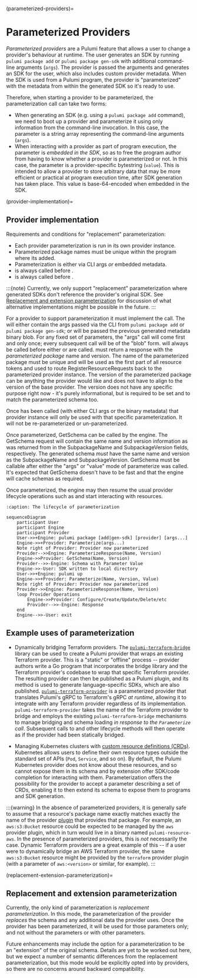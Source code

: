 (parameterized-providers)=
# Parameterized Providers

*Parameterized providers* are a Pulumi feature that allows a user to change a
provider's behaviour at runtime. The user generates an SDK by running
`pulumi package add` or `pulumi package gen-sdk` with additional command-line
arguments (`args`). The provider is passed the arguments and generates an SDK
for the user, which also includes custom provider metadata. When the SDK is used
from a Pulumi program, the provider is "parameterized" with the metadata from
within the generated SDK so it's ready to use.

Therefore, when starting a provider to be parameterized, the parameterization
call can take two forms:

* When generating an SDK (e.g. using a `pulumi package add` command), we need to
  boot up a provider and parameterize it using only information from the
  command-line invocation. In this case, the parameter is a string array
  representing the command-line arguments (`args`).
* When interacting with a provider as part of program execution, the parameter
  is *embedded in the SDK*, so as to free the program author from having to know
  whether a provider is parameterized or not. In this case, the parameter is a
  provider-specific bytestring (`value`). This is intended to allow a provider
  to store arbitrary data that may be more efficient or practical at program
  execution time, after SDK generation has taken place. This value is
  base-64-encoded when embedded in the SDK.

(provider-implementation)=
## Provider implementation

Requirements and conditions for "replacement" parameterization:

* Each provider parameterization is run in its own provider instance.
* Parameterized package names must be unique within the program where its added.
* Parameterization is either via CLI args *or* embedded metadata.
* [](pulumirpc.ResourceProvider.Parameterize) is always called before [](pulumirpc.ResourceProvider.Configure).
* [](pulumirpc.ResourceProvider.Parameterize) is always called before [](pulumirpc.ResourceProvider.GetSchema).

:::{note}
Currently, we only support "replacement" parameterization where generated SDKs
don't reference the provider's original SDK. See
[Replacement and extension parameterization](#replacement-extension-parameterization)
for discussion of what alternative implementations might be possible in the future.
:::

For a provider to support parameterization it must implement the
[](pulumirpc.ResourceProvider.Parameterize) call. The
[](pulumirpc.ParameterizeRequest) will either contain the args passed via the
CLI from `pulumi package add` or `pulumi package gen-sdk`; or will be passed the
previous generated metadata binary blob. For any fixed set of parameters, the
"args" call will come first and only once; every subsequent call will be of the
"blob" form. [](pulumirpc.ResourceProvider.Parameterize) will always be called
before either [](pulumirpc.ResourceProvider.Configure) or
[](pulumirpc.ResourceProvider.GetSchema) are called.
[](pulumirpc.ParameterizeResponse) must return a response with the *parameterized
package* name and version. The name of the parameterized package must be unique
and will be used as the first part of all resource tokens and used to route
RegisterResourceRequests back to the parameterized provider instance. The
version of the parameterized package can be anything the provider would like and
does not have to align to the version of the base provider. The version does not
have any specific purpose right now - it's purely informational, but is
required to be set and to match the parameterized schema too.

Once [](pulumirpc.ResourceProvider.Parameterize) has been called (with either CLI
args or the binary metadata) that provider instance will only be used with that
specific parameterization. It will not be re-parameterized or un-parameterized.

Once parameterized, GetSchema can be called by the engine. The GetSchema request
will contain the same name and version information as was returned from
[](pulumirpc.ResourceProvider.Parameterize) in the SubpackageName and
SubpackageVersion fields, respectively. The generated schema *must* have the same
name and version as the SubpackageName and SubpackageVersion. GetSchema must be
callable after either the "args" or "value" mode of parameterize was called. It's
expected that GetSchema doesn't have to be fast and that the engine will cache
schemas as required.

Once parameterized, the engine may then resume the usual provider lifecycle
operations such as [](pulumirpc.ResourceProvider.Configure) and start interacting
with resources.

```mermaid
:caption: The lifecycle of parameterization

sequenceDiagram
    participant User
    participant Engine
    participant Provider
    User->>+Engine: pulumi package [add|gen-sdk] [provider] [args...]
    Engine->>+Provider: Parameterize(args...)
    Note right of Provider: Provider now parameterized
    Provider-->>Engine: ParameterizeResponse(Name, Version)
    Engine->>Provider: GetSchema(Name, Version)
    Provider-->>-Engine: Schema with Parameter Value
    Engine->>-User: SDK written to local directory
    User->>+Engine: pulumi up
    Engine->>+Provider: Parameterize(Name, Version, Value)
    Note right of Provider: Provider now parameterized
    Provider->>Engine: ParameterizeResponse(Name, Version)
    loop Provider Operations
        Engine->>Provider: Configure/Create/Update/Delete/etc
        Provider-->>-Engine: Response
    end
    Engine-->>-User: exit
```

## Example uses of parameterization

* Dynamically bridging Terraform providers. The [`pulumi-terraform-bridge`](https://github.com/pulumi/pulumi-terraform-bridge)
  library can be used to create a Pulumi provider that wraps an existing
  Terraform provider. This is a "static" or "offline" process -- provider
  authors write a Go program that incorporates the bridge library and the
  Terraform provider's codebase to wrap that specific Terraform provider. The
  resulting provider can then be published as a Pulumi plugin, and its [](pulumirpc.ResourceProvider.GetSchema)
  method is used to generate language-specific SDKs, which are also published.
  [`pulumi-terraform-provider`](https://github.com/pulumi/pulumi-terraform-provider) is a parameterized provider that translates
  Pulumi's gRPC to Terraform's gRPC *at runtime*, allowing it to integrate with
  any Terraform provider regardless of its
  implementation. `pulumi-terraform-provider` takes the name of the Terraform
  provider to bridge and employs the existing `pulumi-terraform-bridge`
  mechanisms to manage bridging and schema loading *in response to the
  `Parameterize` call*. Subsequent calls to [](pulumirpc.ResourceProvider.GetSchema) and other lifecycle methods
  will then operate as if the provider had been statically bridged.

* Managing Kubernetes clusters with [custom resource definitions
  (CRDs)](https://kubernetes.io/docs/concepts/extend-kubernetes/api-extension/custom-resources/).
  Kubernetes allows users to define their own resource types outside the
  standard set of APIs (`Pod`, `Service`, and so on). By default, the Pulumi
  Kubernetes provider does not know about these resources, and so cannot expose
  them in its schema and by extension offer SDK/code completion for interacting
  with them. Parameterization offers the possibility for the provider to accept
  a parameter describing a set of CRDs, enabling it to then extend its schema to
  expose them to programs and SDK generation.

:::{warning}
In the absence of parameterized providers, it is generally safe to assume that a
resource's package name exactly matches exactly the name of the provider
[plugin](plugins) that provides that package. For example, an `aws:s3:Bucket`
resource could be expected to be managed by the `aws` provider plugin, which in
turn would live in a binary named `pulumi-resource-aws`. In the presence of
parameterized providers, this is *not* necessarily the case. Dynamic Terraform
providers are a great example of this -- if a user were to dynamically bridge an
AWS Terraform provider, the same `aws:s3:Bucket` resource might be provided by
the `terraform` provider plugin (with a parameter of `aws:<version>` or similar,
for example).
:::

(replacement-extension-parameterization)=
## Replacement and extension parameterization

Currently, the only kind of parameterization is *replacement parameterization*.
In this mode, the parameterization of the provider *replaces* the schema and any
additional data the provider uses. Once the provider has been parameterized, it
will be used for those parameters only; and not without the parameters or with
other parameters.

Future enhancements may include the option for a parameterization to be an
"extension" of the original schema. Details are yet to be worked out here, but we
expect a number of semantic differences from the replacement parameterization, but
this mode would be explicitly opted into by providers, so there are no concerns
around backward compatibility.
